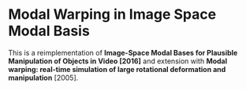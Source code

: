 # Modal Warping in Image Space Modal Basis

This is a reimplementation of **Image-Space Modal Bases for Plausible Manipulation of Objects in Video [2016]** and extension with **Modal warping: real-time simulation of large rotational deformation and manipulation** [2005].


